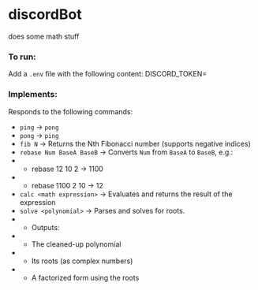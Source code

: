 # discordBot

does some math stuff

### To run:
Add a `.env` file with the following content:
DISCORD_TOKEN=<your token>


### Implements:
Responds to the following commands:

- `ping` → `pong`
- `pong` → `ping`
- `fib N` → Returns the Nth Fibonacci number (supports negative indices)
- `rebase Num BaseA BaseB` → Converts `Num` from `BaseA` to `BaseB`, e.g.:
- - rebase 12 10 2 -> 1100
- - rebase 1100 2 10 -> 12
- `calc <math expression>` → Evaluates and returns the result of the expression
- `solve <polynomial>` → Parses and solves for roots.
- - Outputs:
- - The cleaned-up polynomial
- - Its roots (as complex numbers)
- - A factorized form using the roots
